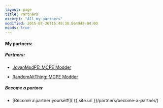 ```yaml
---
layout: page
title: Partners
excerpt: "All my partners"
modified: 2015-07-26T15:49:38.564948-04:00
noads: true
---
```


#### My partners:

##### Partners:

* [JovanModPE: MCPE Modder](https://twitter.com/JovanModPE)

* [RandomAltThing: MCPE Modder](https://github.com/RandomAltThing/)


##### Become a partner

* [Become a partner yourself!]( {{ site.url }}/partners/become-a-partner/)

